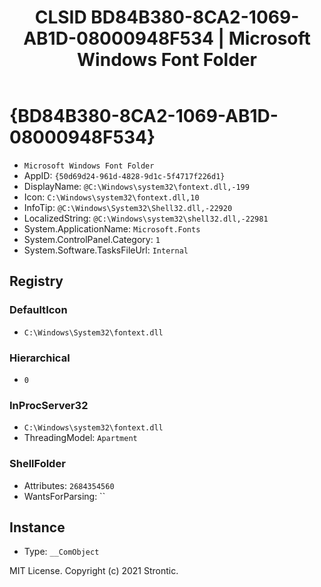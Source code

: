 ﻿---
title: "CLSID BD84B380-8CA2-1069-AB1D-08000948F534 | Microsoft Windows Font Folder"
excerpt: What is COM-Object CLSID BD84B380-8CA2-1069-AB1D-08000948F534?
---

# {BD84B380-8CA2-1069-AB1D-08000948F534}

* `Microsoft Windows Font Folder`
* AppID: `{50d69d24-961d-4828-9d1c-5f4717f226d1}`
* DisplayName: `@C:\Windows\system32\fontext.dll,-199`
* Icon: `C:\Windows\system32\fontext.dll,10`
* InfoTip: `@C:\Windows\System32\Shell32.dll,-22920`
* LocalizedString: `@C:\Windows\system32\shell32.dll,-22981`
* System.ApplicationName: `Microsoft.Fonts`
* System.ControlPanel.Category: `1`
* System.Software.TasksFileUrl: `Internal`

## Registry


### DefaultIcon

* `C:\Windows\System32\fontext.dll`

### Hierarchical

* `0`

### InProcServer32

* `C:\Windows\system32\fontext.dll`
* ThreadingModel: `Apartment`

### ShellFolder

* Attributes: `2684354560`
* WantsForParsing: ``

## Instance

* Type: `__ComObject`

MIT License. Copyright (c) 2021 Strontic.


